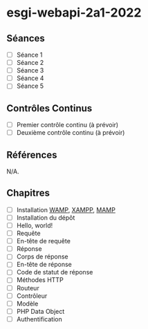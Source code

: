 # esgi-webapi-2a1-2022

## Séances

- [ ] Séance 1
- [ ] Séance 2
- [ ] Séance 3
- [ ] Séance 4
- [ ] Séance 5

## Contrôles Continus

- [ ] Premier contrôle continu (à prévoir)
- [ ] Deuxième contrôle continu (à prévoir)

## Références

N/A.

## Chapitres

- [ ] Installation [WAMP](https://www.wampserver.com/en/download-wampserver-64bits/), [XAMPP](https://www.apachefriends.org/download.html), [MAMP](https://www.mamp.info/en/windows/)
- [ ] Installation du dépôt
- [ ] Hello, world!
- [ ] Requête
- [ ] En-tête de requête
- [ ] Réponse
- [ ] Corps de réponse
- [ ] En-tête de réponse
- [ ] Code de statut de réponse
- [ ] Méthodes HTTP
- [ ] Routeur
- [ ] Contrôleur
- [ ] Modèle
- [ ] PHP Data Object
- [ ] Authentification
